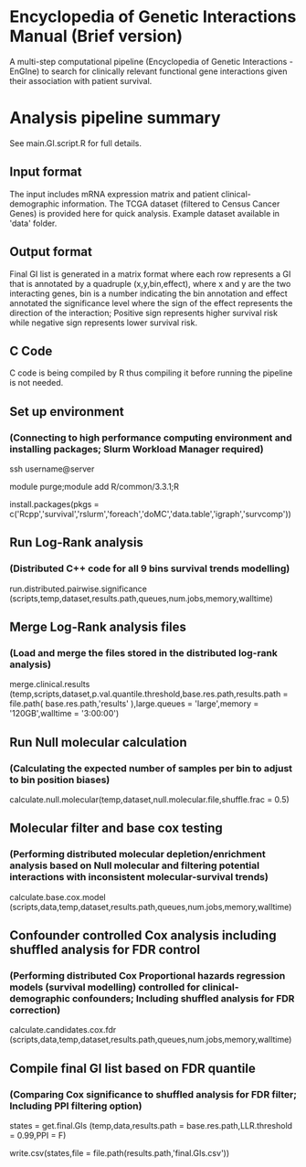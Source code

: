 # Encyclopedia of Genetic Interactions Manual (Brief version)

A multi-step computational pipeline (Encyclopedia of Genetic Interactions - EnGIne) to search for clinically relevant functional gene interactions given their association with patient survival.

# Analysis pipeline summary
See main.GI.script.R for full details.

## Input format
The input includes mRNA expression matrix and patient clinical-demographic information. The TCGA dataset (filtered to Census Cancer Genes) is provided here for quick analysis. Example dataset available in 'data' folder.

## Output format
Final GI list is generated in a matrix format where each row represents a GI that is annotated by a quadruple (x,y,bin,effect), where x and y are the two interacting genes, bin is a number indicating the bin annotation and effect annotated the significance level where the sign of the effect represents the direction of the interaction; Positive sign represents higher survival risk while negative sign represents lower survival risk.

## C Code
C code is being compiled by R thus compiling it before running the pipeline is not needed.

  ## Set up environment
  ### (Connecting to high performance computing environment and installing packages; Slurm Workload Manager required)
  ssh username@server
  
  module purge;module add R/common/3.3.1;R
  
  install.packages(pkgs = c('Rcpp','survival','rslurm','foreach','doMC','data.table','igraph','survcomp'))
  
  ## Run Log-Rank analysis
  ### (Distributed C++ code for all 9 bins survival trends modelling)
  run.distributed.pairwise.significance (scripts,temp,dataset,results.path,queues,num.jobs,memory,walltime)

  ## Merge Log-Rank analysis files
  ### (Load and merge the files stored in the distributed log-rank analysis)
  merge.clinical.results (temp,scripts,dataset,p.val.quantile.threshold,base.res.path,results.path = file.path( base.res.path,'results' ),large.queues = 'large',memory = '120GB',walltime = '3:00:00')

  ## Run Null molecular calculation
  ### (Calculating the expected number of samples per bin to adjust to bin position biases)
  calculate.null.molecular(temp,dataset,null.molecular.file,shuffle.frac = 0.5)

  ## Molecular filter and base cox testing
  ### (Performing distributed molecular depletion/enrichment analysis based on Null molecular and filtering potential interactions with inconsistent molecular-survival trends)
  calculate.base.cox.model (scripts,data,temp,dataset,results.path,queues,num.jobs,memory,walltime)

  ## Confounder controlled Cox analysis including shuffled analysis for FDR control
  ### (Performing distributed Cox Proportional hazards regression models (survival modelling) controlled for clinical-demographic confounders; Including shuffled analysis for FDR correction)
  calculate.candidates.cox.fdr (scripts,data,temp,dataset,results.path,queues,num.jobs,memory,walltime)
  
  ## Compile final GI list based on FDR quantile
  ### (Comparing Cox significance to shuffled analysis for FDR filter; Including PPI filtering option)
  states = get.final.GIs (temp,data,results.path = base.res.path,LLR.threshold = 0.99,PPI = F)
  
  write.csv(states,file = file.path(results.path,'final.GIs.csv'))
